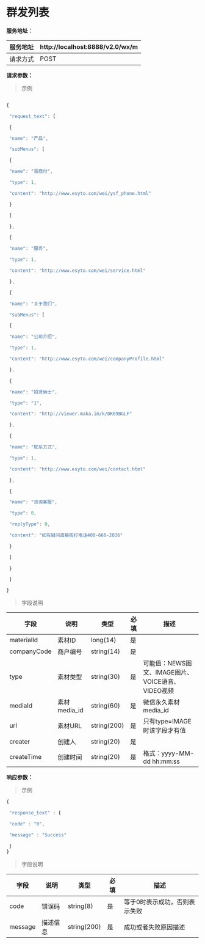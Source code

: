 # 群发列表

**服务地址：**

| 服务地址 |http:\/\/localhost:8888\/v2.0\/wx\/m |
| --- | --- |
| 请求方式 | POST |

**请求参数：**

> 示例

```js

{

 "request_text": [

 {

 "name": "产品",

 "subMenus": [

 {

 "name": "易商付",

 "type": 1,

 "content": "http://www.esyto.com/wei/ysf_phone.html"

 }

 ]

 },

 {

 "name": "服务",

 "type": 1,

 "content": "http://www.esyto.com/wei/service.html"

 },

 {

 "name": "关于我们",

 "subMenus": [

 {

 "name": "公司介绍",

 "type": 1,

 "content": "http://www.esyto.com/wei/companyProfile.html"

 },

 {

 "name": "招贤纳士",

 "type": "1",

 "content": "http://viewer.maka.im/k/DK09BGLF"

 },

 {

 "name": "联系方式",

 "type": 1,

 "content": "http://www.esyto.com/wei/contact.html"

 },

 {

 "name": "咨询客服",

 "type": 0,

 "replyType": 0,

 "content": "如有疑问直接拔打电话400-660-2036"

 }

 ]

 }

 ]

}

```

> 字段说明

| **字段** | **说明** | **类型** | **必填** | **描述** |
| --- | --- | --- | --- | --- |
| materialId | 素材ID | long\(14\) | 是 |  |
| companyCode | 商户编号 | string\(14\) | 是 |  |
| type | 素材类型 | string\(30\) | 是 | 可能值：NEWS图文、IMAGE图片、 VOICE语音、VIDEO视频 |
| mediaId | 素材media\_id | string\(60\) | 是 | 微信永久素材media\_id |
| url | 素材URL | string\(200\) | 是 | 只有type=IMAGE时该字段才有值 |
| creater | 创建人 | string\(20\) | 是 |  |
| createTime | 创建时间 | string\(20\) | 是 | 格式：yyyy-MM-dd hh:mm:ss |

**响应参数：**

> 示例

```js
{

 "response_text" : {

 "code" : "0",

 "message" : "Success"

 }
}
```

> 字段说明

| **字段** | **说明** | **类型** | **必填** | **描述** |
| --- | --- | --- | --- | --- |
| code | 错误码 | string\(8\) | 是 | 等于0时表示成功，否则表示失败 |
| message | 描述信息 | string\(200\) | 是 | 成功或者失败原因描述 |

